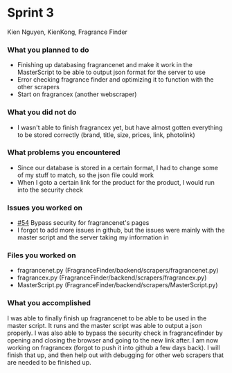# Sprint 3
Kien Nguyen, KienKong, Fragrance Finder

### What you planned to do
- Finishing up databasing fragrancenet and make it work in the MasterScript to be able to output json format for the server to use
- Error checking fragrance finder and optimizing it to function with the other scrapers
- Start on fragrancex (another webscraper)

### What you did not do
- I wasn't able to finish fragrancex yet, but have almost gotten everything to be stored correctly (brand, title, size, prices, link, photolink)

### What problems you encountered
- Since our database is stored in a certain format, I had to change some of my stuff to match, so the json file could work
- When I goto a certain link for the product for the product, I would run into the security check

### Issues you worked on
- [#54](https://github.com/utk-cs340-fall23/FragranceFinder/issues/54) Bypass security for fragrancenet's pages
- I forgot to add more issues in github, but the issues were mainly with the master script and the server taking my information in

### Files you worked on
- fragrancenet.py (FragranceFinder/backend/scrapers/fragrancenet.py)
- fragrancex.py (FragranceFinder/backend/scrapers/fragrancex.py)
- MasterScript.py (FragranceFinder/backend/scrapers/MasterScript.py)

### What you accomplished
I was able to finally finish up fragrancenet to be able to be used in the master script. It runs and the master script was able to output a json
properly. I was also able to bypass the security check in fragrancefinder by opening and closing the browser and going to the new link after. 
I am now working on fragrancex (forgot to push it into github a few days back). I will finish that up, and then help out with debugging for other
web scrapers that are needed to be finished up. 
